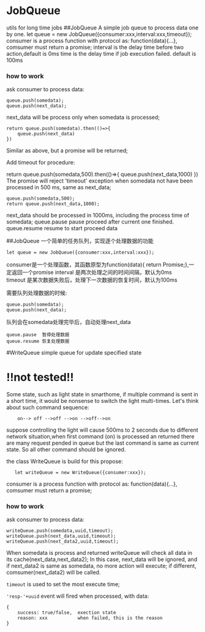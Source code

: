 # JobQueue
utils for long time jobs
##JobQueue A simple job queue to process data one by one.
    let queue = new JobQueue({consumer:xxx,interval:xxx,timeout});
consumer is a process function with protocol as: function(data){...}, comsumer must return a promise;
interval is the delay time before two action,default is 0ms
time is the delay time if job execution failed. default is 100ms

### how to work
ask consumer to process data:
    
    queue.push(somedata);
    queue.push(next_data);

next_data will be process only when somedata is processed;

    return queue.push(somedata).then(()=>{
        queue.push(next_data)
    })
    
Similar as above, but a promise will be returned;

Add timeout for procedure:

   return queue.push(somedata,500).then(()=>{
           queue.push(next_data,1000)
       })
The promise will reject 'timeout' exception when somedata not have been processed in 500 ms, same as next_data;         
           
    queue.push(somedata,500);
    return queue.push(next_data,1000);
next_data should be processed in 1000ms, including the process time of somedata;
    queue.pause  pause proceed after current one finished.
    queue.resume resume to start proceed data
    
##JobQueue 一个简单的任务队列，实现逐个处理数据的功能

    let queue = new JobQueue({consumer:xxx,interval:xxx});
 
    
consumer是一个处理函数，其函数原型为function(data){ return Promise;},一定返回一个promise
interval 是两次处理之间的时间间隔，默认为0ms    
timeout 是某次数据失败后，处理下一次数据的恢复时间，默认为100ms

需要队列处理数据的时候:

    queue.push(somedata);
    queue.push(next_data);
     
队列会在somedata处理完毕后，自动处理next_data

    queue.pause  暂停处理数据
    queue.resume 恢复处理数据


#WriteQueue simple queue for update specified state  
# !!not tested!!

Some state, such as light state in smarthome, if multiple command is sent in a short time, it would be nonsense to switch the light multi-times.
 Let's think about such command sequence:
 
        on--> off -->off -->on -->off-->on

 suppose controlling the light will cause 500ms to 2 seconds due to different network situation,when first command (on) is processed an returned there are many request pended in queue
  but the last command is same as current state. So all other command should be ignored. 

the class WriteQueue is build for this propose:

       let writeQueue = new WriteQueue({consumer:xxx});
consumer is a process function with protocol as: function(data){...}, comsumer must return a promise;

### how to work
ask consumer to process data:
    
    writeQueue.push(somedata,uuid,timeout);
    writeQueue.push(next_data,uuid,timeout);
    writeQueue.push(next_data2,uuid,timeout);

When somedata is process and returned writeQueue will check all data in its cache(next_data,next_data2);
In this case, next_data will be ignored, and if next_data2 is same as somedata, no more action will execute; if different, comsumer(next_data2) will be called.

`timeout` is used to set the most execute time;
 
 `'resp-'+uuid` event will fired when processed, with data:
 
    {
        success: true/false,  exection state  
        reason: xxx           when failed, this is the reason
    }
    
